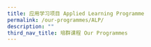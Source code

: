 ```yaml
---
title: 应用学习项目 Applied Learning Programme
permalink: /our-programmes/ALP/
description: ""
third_nav_title: 培群课程 Our Programmes
---
```



